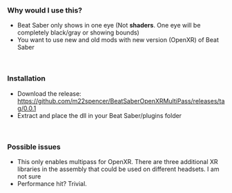 ### Why would I use this?

- Beat Saber only shows in one eye (Not **shaders**. One eye will be completely black/gray or showing bounds)
- You want to use new and old mods with new version (OpenXR) of Beat Saber
<br>

### Installation
- Download the release: https://github.com/m22spencer/BeatSaberOpenXRMultiPass/releases/tag/0.0.1
- Extract and place the dll in your Beat Saber/plugins folder
<br>

### Possible issues
- This only enables multipass for OpenXR. There are three additional XR libraries in the assembly that could be used on different headsets. I am not sure
- Performance hit?  Trivial.
